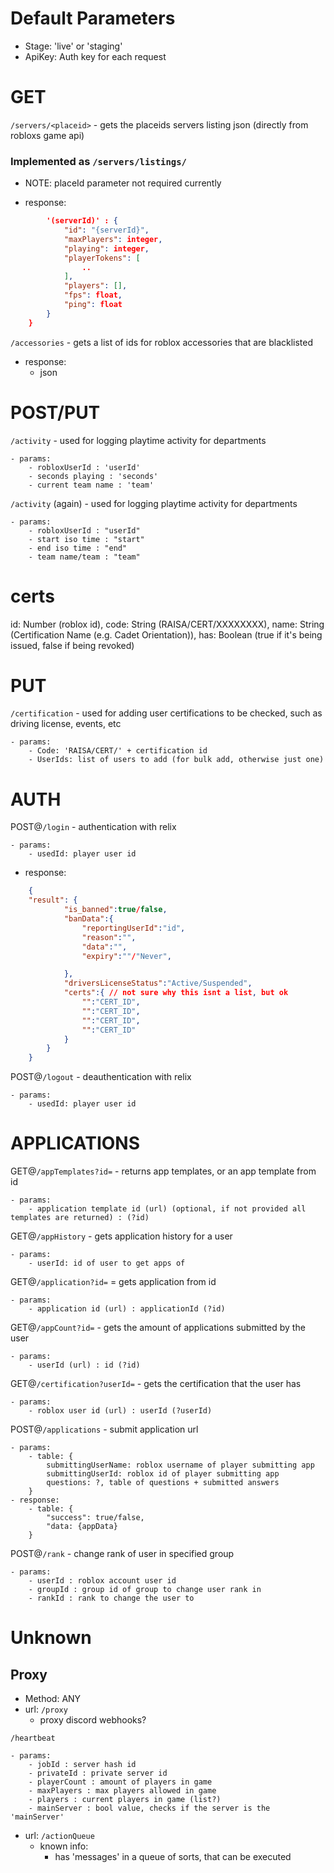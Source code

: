 # Default Parameters
- Stage: 'live' or 'staging'
- ApiKey: Auth key for each request

# GET
`/servers/<placeid>` - gets the placeids servers listing json (directly from robloxs game api)
### Implemented as `/servers/listings/`
- NOTE:  placeId parameter not required currently

- response:
```json  {
        '(serverId)' : {
            "id": "{serverId}",
            "maxPlayers": integer,
            "playing": integer,
            "playerTokens": [
                ..
            ],
            "players": [],
            "fps": float,
            "ping": float
        }
    }
```

`/accessories` - gets a list of ids for roblox accessories that are blacklisted
- response:
    - json

# POST/PUT
`/activity` - used for logging playtime activity for departments

    - params:
        - robloxUserId : 'userId'
        - seconds playing : 'seconds'
        - current team name : 'team'

`/activity` (again) - used for logging playtime activity for departments

    - params:
        - robloxUserId : "userId"
        - start iso time : "start"
        - end iso time : "end"
        - team name/team : "team"




# certs
id: Number (roblox id),
code: String (RAISA/CERT/XXXXXXXX),
name: String (Certification Name (e.g. Cadet Orientation)),
has: Boolean (true if it's being issued, false if being revoked)

# PUT 
`/certification` - used for adding user certifications to be checked, such as driving license, events, etc

    - params:
        - Code: 'RAISA/CERT/' + certification id
        - UserIds: list of users to add (for bulk add, otherwise just one)

# AUTH

POST@`/login` - authentication with relix

    - params:
        - usedId: player user id

- response:

```json 
    {
    "result": {
            "is_banned":true/false,
            "banData":{
                "reportingUserId":"id",
                "reason":"",
                "data":"",
                "expiry":""/"Never",

            },
            "driversLicenseStatus":"Active/Suspended",
            "certs":{ // not sure why this isnt a list, but ok
                "":"CERT_ID",
                "":"CERT_ID",
                "":"CERT_ID",
                "":"CERT_ID"
            }
        }
    } 
```

POST@`/logout` - deauthentication with relix

    - params:
        - usedId: player user id

# APPLICATIONS

GET@`/appTemplates?id=` - returns app templates, or an app template from id

    - params:
        - application template id (url) (optional, if not provided all templates are returned) : (?id)

GET@`/appHistory` - gets application history for a user

    - params:
        - userId: id of user to get apps of

GET@`/application?id=` = gets application from id

    - params:
        - application id (url) : applicationId (?id)

GET@`/appCount?id=` - gets the amount of applications submitted by the user

    - params:
        - userId (url) : id (?id)

GET@`/certification?userId=` - gets the certification that the user has

    - params:
        - roblox user id (url) : userId (?userId)


POST@`/applications` - submit application url

    - params:
        - table: {
            submittingUserName: roblox username of player submitting app
            submittingUserId: roblox id of player submitting app
            questions: ?, table of questions + submitted answers
        }
    - response:
        - table: {
            "success": true/false,
            "data: {appData}
        }


POST@`/rank` - change rank of user in specified group

    - params:
        - userId : roblox account user id
        - groupId : group id of group to change user rank in
        - rankId : rank to change the user to

# Unknown

## Proxy

- Method: ANY
- url: `/proxy`
    - proxy discord webhooks?


`/heartbeat` 

    - params:
        - jobId : server hash id
        - privateId : private server id
        - playerCount : amount of players in game
        - maxPlayers : max players allowed in game
        - players : current players in game (list?)
        - mainServer : bool value, checks if the server is the 'mainServer'


- url: `/actionQueue`
    - known info:
        - has 'messages' in a queue of sorts, that can be executed